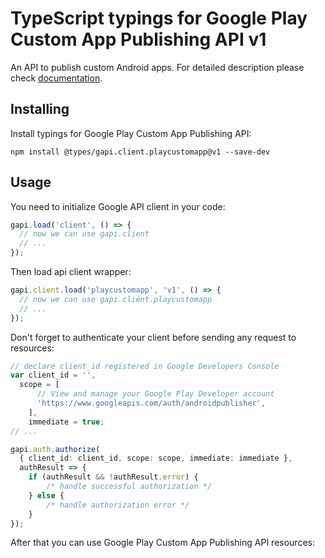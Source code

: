 # TypeScript typings for Google Play Custom App Publishing API v1

An API to publish custom Android apps.
For detailed description please check [documentation](https://developers.google.com/android/work/play/custom-app-api).

## Installing

Install typings for Google Play Custom App Publishing API:

```
npm install @types/gapi.client.playcustomapp@v1 --save-dev
```

## Usage

You need to initialize Google API client in your code:

```typescript
gapi.load('client', () => {
  // now we can use gapi.client
  // ...
});
```

Then load api client wrapper:

```typescript
gapi.client.load('playcustomapp', 'v1', () => {
  // now we can use gapi.client.playcustomapp
  // ...
});
```

Don't forget to authenticate your client before sending any request to resources:

```typescript
// declare client_id registered in Google Developers Console
var client_id = '',
  scope = [ 
      // View and manage your Google Play Developer account
      'https://www.googleapis.com/auth/androidpublisher',
    ],
    immediate = true;
// ...

gapi.auth.authorize(
  { client_id: client_id, scope: scope, immediate: immediate },
  authResult => {
    if (authResult && !authResult.error) {
        /* handle successful authorization */
    } else {
        /* handle authorization error */
    }
});
```

After that you can use Google Play Custom App Publishing API resources:

```typescript
```

